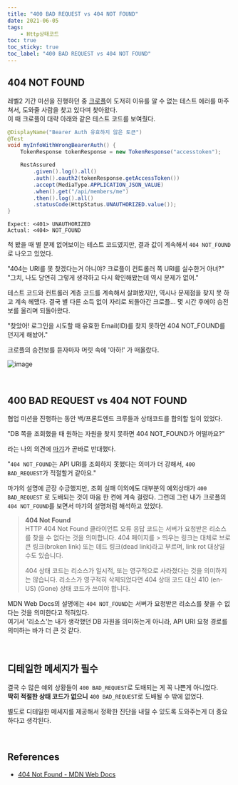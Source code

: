 ```yaml
---
title: "400 BAD REQUEST vs 404 NOT FOUND"
date: 2021-06-05
tags:
    - Http상태코드
toc: true
toc_sticky: true
toc_label: "400 BAD REQUEST vs 404 NOT FOUND"
---
```


## 404 NOT FOUND
레벨2 기간 미션을 진행하던 중 [크로플](https://github.com/perenok)이 도저히 이유를 알 수 없는 테스트 에러를 마주쳐서, 도와줄 사람을 찾고 있다며 찾아왔다.  
이 때 크로플이 대략 아래와 같은 테스트 코드를 보여줬다.

```java
@DisplayName("Bearer Auth 유효하지 않은 토큰")
@Test
void myInfoWithWrongBearerAuth() {
    TokenResponse tokenResponse = new TokenResponse("accesstoken");

    RestAssured
        .given().log().all()
        .auth().oauth2(tokenResponse.getAccessToken())
        .accept(MediaType.APPLICATION_JSON_VALUE)
        .when().get("/api/members/me")
        .then().log().all()
        .statusCode(HttpStatus.UNAUTHORIZED.value());
}
```
```
Expect: <401> UNAUTHORIZED
Actual: <404> NOT_FOUND
```

척 봤을 때 별 문제 없어보이는 테스트 코드였지만, 결과 값이 계속해서 `404 NOT_FOUND`로 나오고 있었다.

"404는 URI를 못 찾겠다는거 아니야? 크로플이 컨트롤러 쪽 URI를 실수한거 아녀?"  
"그치, 나도 당연히 그렇게 생각하고 다시 확인해봤는데 역시 문제가 없어."

테스트 코드와 컨트롤러 계층 코드를 계속해서 살펴봤지만, 역시나 문제점을 찾지 못 하고 계속 헤맸다. 
결국 별 다른 소득 없이 자리로 되돌아간 크로플... 몇 시간 후에야 승전보를 울리며 되돌아왔다.

"찾았어! 로그인을 시도할 때 유효한 Email(ID)를 찾지 못하면 404 NOT_FOUND를 던지게 해놨어."

크로플의 승전보를 듣자마자 머릿 속에 '아하!' 가 떠올랐다.

![image](https://user-images.githubusercontent.com/37354145/120882255-5f447e00-c611-11eb-8fb2-86b043cd7942.png)

<br>

## 400 BAD REQUEST vs 404 NOT FOUND 

협업 미션을 진행하는 동안 백/프론트엔드 크루들과 상태코드를 합의할 일이 있었다.

"DB 쪽을 조회했을 때 원하는 자원을 찾지 못하면 404 NOT_FOUND가 어떨까요?"

라는 나의 의견에 [마갸](https://github.com/MyaGya)가 곧바로 반대했다.

"`404 NOT_FOUND`는 API URI를 조회하지 못했다는 의미가 더 강해서, `400 BAD_REQUEST`가 적절할거 같아요."

마갸의 설명에 곧장 수긍했지만, 조회 실패 이외에도 대부분의 예외상태가 `400 BAD_REQUEST` 로 도배되는 것이 마음 한 켠에 계속 걸렸다. 그런데 그런 내가 크로플의 `404 NOT_FOUND`를 보면서 마갸의 설명처럼 해석하고 있었다.

> **404 Not Found**  
> HTTP 404 Not Found 클라이언트 오류 응답 코드는 서버가 요청받은 리소스를 찾을 수 없다는 것을 의미합니다. 404 페이지를 > 띄우는 링크는 대체로 브로큰 링크(broken link) 또는 데드 링크(dead link)라고 부르며, link rot 대상일 수도 있습니다.
> 
> 404 상태 코드는 리소스가 일시적, 또는 영구적으로 사라졌다는 것을 의미하지는 않습니다. 리소스가 영구적히 삭제되었다면 
> 404 상태 코드 대신 410 (en-US) (Gone) 상태 코드가 쓰여야 합니다.

MDN Web Docs의 설명에는 `404 NOT_FOUND`는 서버가 요청받은 리소스를 찾을 수 없다는 것을 의미한다고 적혀있다.  
여기서 '리소스'는 내가 생각했던 DB 자원을 의미하는게 아니라, API URI 요청 경로를 의미하는 바가 더 큰 것 같다.

<br>

## 디테일한 메세지가 필수
결국 수 많은 예외 상황들이 `400 BAD_REQUEST`로 도배되는 게 꼭 나쁜게 아니었다.   
**딱히 적절한 상태 코드가 없으니** `400 BAD_REQUEST`로 도배될 수 밖에 없었다. 

별도로 디테일한 메세지를 제공해서 정확한 진단을 내릴 수 있도록 도와주는게 더 중요하다고 생각된다.

<br>

## References
- [404 Not Found - MDN Web Docs](https://developer.mozilla.org/ko/docs/Web/HTTP/Status/404)